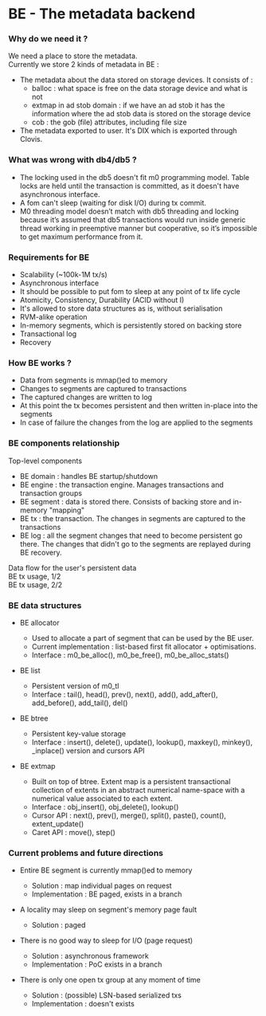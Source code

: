 # BE - The metadata backend

### Why do we need it ?

We need a place to store the metadata.  
Currently we store 2 kinds of metadata in BE :
- The metadata about the data stored on storage devices. It consists of :
	- balloc : what space is free on the data storage device and what is not
	- extmap in ad stob domain : if we have an ad stob it has the information where the ad stob data is stored on the storage device
	- cob : the gob (file) attributes, including file size
- The metadata exported to user. It's DIX which is exported through Clovis.

### What was wrong with db4/db5 ?

- The locking used in the db5 doesn't fit m0 programming model. Table locks are held until the transaction is committed, as it doesn't have asynchronous interface.
- A fom can't sleep (waiting for disk I/O) during tx commit.
- M0 threading model doesn’t match with db5 threading and locking because it’s assumed that db5 transactions would run inside generic thread working in preemptive manner but cooperative, so it’s impossible to get maximum performance from it.

### Requirements for BE

- Scalability (~100k-1M tx/s)
- Asynchronous interface
- It should be possible to put fom to sleep at any point of tx life cycle
- Atomicity, Consistency, Durability (ACID without I)
- It's allowed to store data structures as is, without serialisation
- RVM-alike operation
- In-memory segments, which is persistently stored on backing store
- Transactional log
- Recovery

### How BE works ?

- Data from segments is mmap()ed to memory
- Changes to segments are captured to transactions
- The captured changes are written to log
- At this point the tx becomes persistent and then written in-place into the segments
- In case of failure the changes from the log are applied to the segments

### BE components relationship

Top-level components
- BE domain : handles BE startup/shutdown
- BE engine : the transaction engine. Manages transactions and transaction groups
- BE segment : data is stored there. Consists of backing store and in-memory  "mapping"
- BE tx : the transaction. The changes in segments are captured to the transactions
- BE log : all the segment changes that need to become persistent go there. The changes that didn't go to the segments are replayed during BE recovery.

Data flow for the user's persistent data  
BE tx usage, 1/2  
BE tx usage, 2/2

### BE data structures

- BE allocator
	- Used to allocate a part of segment that can be used by the BE user.
	- Current implementation : list-based first fit allocator + optimisations.
	- Interface : m0_be_alloc(), m0_be_free(), m0_be_alloc_stats()

- BE list
	- Persistent version of m0_tl
	- Interface : tail(), head(), prev(), next(), add(), add_after(), add_before(), add_tail(), del()

- BE btree
	- Persistent key-value storage
	- Interface : insert(), delete(), update(), lookup(), maxkey(), minkey(), _inplace() version and cursors API

- BE extmap
	- Built on top of btree. Extent map is a persistent transactional collection of extents in an abstract numerical name-space with a numerical value associated to each extent.
	- Interface : obj_insert(), obj_delete(), lookup()
	- Cursor API : next(), prev(), merge(), split(), paste(), count(), extent_update()
	- Caret API : move(), step()

### Current problems and future directions

- Entire BE segment is currently mmap()ed to memory
	- Solution : map individual pages on request
	- Implementation : BE paged, exists in a branch

- A locality may sleep on segment's memory page fault
	- Solution : paged

- There is no good way to sleep for I/O (page request)
	- Solution : asynchronous framework
	- Implementation : PoC exists in a branch

- There is only one open tx group at any moment of time 
	- Solution : (possible) LSN-based serialized txs
	- Implementation : doesn't exists
